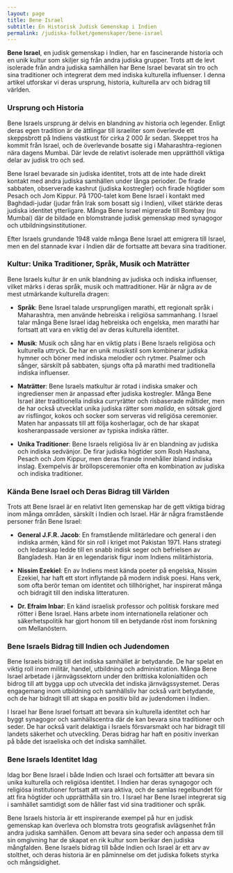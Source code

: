 ```yaml
---
layout: page
title: Bene Israel
subtitle: En Historisk Judisk Gemenskap i Indien
permalink: /judiska-folket/gemenskaper/bene-israel
---
```


**Bene Israel**, en judisk gemenskap i Indien, har en fascinerande historia och en unik kultur som skiljer sig från andra judiska grupper. Trots att de levt isolerade från andra judiska samhällen har Bene Israel bevarat sin tro och sina traditioner och integrerat dem med indiska kulturella influenser. I denna artikel utforskar vi deras ursprung, historia, kulturella arv och bidrag till världen.

### Ursprung och Historia

Bene Israels ursprung är delvis en blandning av historia och legender. Enligt deras egen tradition är de ättlingar till israeliter som överlevde ett skeppsbrott på Indiens västkust för cirka 2 000 år sedan. Skeppet tros ha kommit från Israel, och de överlevande bosatte sig i Maharashtra-regionen nära dagens Mumbai. Där levde de relativt isolerade men upprätthöll viktiga delar av judisk tro och sed. 

Bene Israel bevarade sin judiska identitet, trots att de inte hade direkt kontakt med andra judiska samhällen under långa perioder. De firade sabbaten, observerade kashrut (judiska kostregler) och firade högtider som Pesach och Jom Kippur. På 1700-talet kom Bene Israel i kontakt med Baghdadi-judar (judar från Irak som bosatt sig i Indien), vilket stärkte deras judiska identitet ytterligare. Många Bene Israel migrerade till Bombay (nu Mumbai) där de bildade en blomstrande judisk gemenskap med synagogor och utbildningsinstitutioner.

Efter Israels grundande 1948 valde många Bene Israel att emigrera till Israel, men en del stannade kvar i Indien där de fortsatte att bevara sina traditioner.

### Kultur: Unika Traditioner, Språk, Musik och Maträtter

Bene Israels kultur är en unik blandning av judiska och indiska influenser, vilket märks i deras språk, musik och mattraditioner. Här är några av de mest utmärkande kulturella dragen:

- **Språk**: Bene Israel talade ursprungligen marathi, ett regionalt språk i Maharashtra, men använde hebreiska i religiösa sammanhang. I Israel talar många Bene Israel idag hebreiska och engelska, men marathi har fortsatt att vara en viktig del av deras kulturella identitet.

- **Musik**: Musik och sång har en viktig plats i Bene Israels religiösa och kulturella uttryck. De har en unik musikstil som kombinerar judiska hymner och böner med indiska melodier och rytmer. Psalmer och sånger, särskilt på sabbaten, sjungs ofta på marathi med traditionella indiska influenser.

- **Maträtter**: Bene Israels matkultur är rotad i indiska smaker och ingredienser men är anpassad efter judiska kostregler. Många Bene Israel äter traditionella indiska curryrätter och risbaserade måltider, men de har också utvecklat unika judiska rätter som *malida*, en sötsak gjord av risflingor, kokos och socker som serveras vid religiösa ceremonier. Maten har anpassats till att följa kosherlagar, och de har skapat kosheranpassade versioner av typiska indiska rätter.

- **Unika Traditioner**: Bene Israels religiösa liv är en blandning av judiska och indiska sedvänjor. De firar judiska högtider som Rosh Hashana, Pesach och Jom Kippur, men deras firande innehåller ibland indiska inslag. Exempelvis är bröllopsceremonier ofta en kombination av judiska och indiska traditioner.

### Kända Bene Israel och Deras Bidrag till Världen

Trots att Bene Israel är en relativt liten gemenskap har de gett viktiga bidrag inom många områden, särskilt i Indien och Israel. Här är några framstående personer från Bene Israel:

- **General J.F.R. Jacob**: En framstående militärledare och general i den indiska armén, känd för sin roll i kriget mot Pakistan 1971. Hans strategi och ledarskap ledde till en snabb indisk seger och befrielsen av Bangladesh. Han är en legendarisk figur inom Indiens militärhistoria.

- **Nissim Ezekiel**: En av Indiens mest kända poeter på engelska, Nissim Ezekiel, har haft ett stort inflytande på modern indisk poesi. Hans verk, som ofta berör teman om identitet och tillhörighet, har inspirerat många och bidragit till den indiska litteraturen.

- **Dr. Efraim Inbar**: En känd israelisk professor och politisk forskare med rötter i Bene Israel. Hans arbete inom internationella relationer och säkerhetspolitik har gjort honom till en betydande röst inom forskning om Mellanöstern.

### Bene Israels Bidrag till Indien och Judendomen

Bene Israels bidrag till det indiska samhället är betydande. De har spelat en viktig roll inom militär, handel, utbildning och administration. Många Bene Israel arbetade i järnvägssektorn under den brittiska kolonialtiden och bidrog till att bygga upp och utveckla det indiska järnvägssystemet. Deras engagemang inom utbildning och samhällsliv har också varit betydande, och de har bidragit till att skapa en positiv bild av judendomen i Indien.

I Israel har Bene Israel fortsatt att bevara sin kulturella identitet och har byggt synagogor och samhällscentra där de kan bevara sina traditioner och seder. De har också varit delaktiga i Israels försvarsmakt och har bidragit till landets säkerhet och utveckling. Deras bidrag har haft en positiv inverkan på både det israeliska och det indiska samhället.

### Bene Israels Identitet Idag

Idag bor Bene Israel i både Indien och Israel och fortsätter att bevara sin unika kulturella och religiösa identitet. I Indien har deras synagogor och religiösa institutioner fortsatt att vara aktiva, och de samlas regelbundet för att fira högtider och upprätthålla sin tro. I Israel har Bene Israel integrerat sig i samhället samtidigt som de håller fast vid sina traditioner och språk.

Bene Israels historia är ett inspirerande exempel på hur en judisk gemenskap kan överleva och blomstra trots geografisk avlägsenhet från andra judiska samhällen. Genom att bevara sina seder och anpassa dem till sin omgivning har de skapat en rik kultur som berikar den judiska mångfalden. Bene Israels bidrag till både Indien och Israel är ett arv av stolthet, och deras historia är en påminnelse om det judiska folkets styrka och mångsidighet.